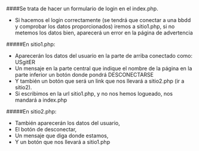  ####Se trata de hacer un formulario de login en el index.php.
 
 * Si hacemos el login correctamente (se tendrá que conectar a una bbdd y comprobar los datos proporcionados)
 iremos a sitio1.php, si no metemos los datos bien, aparecerá un error en la página de advertencia
 
#####En sitio1.php:
* Aparecerán los datos del usuario en la parte de arriba conectado como: USgitER
* Un mensaje en la parte central que indique el nombre de la página en la parte inferior un botón donde pondrá DESCONECTARSE
* Y también un botón que será un link que nos llevará a sitio2.php (ir a sitio2).
* Si escribimos en la url sitio1.php, y no nos hemos logueado, nos mandará a index.php

#####En sitio2.php:
* También aparecerán los datos del usuario,
* El botón de desconectar,
* Un mensaje que diga donde estamos,
* Y un botón que nos llevará a sitio1.php